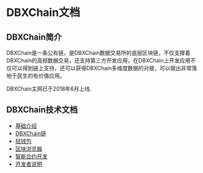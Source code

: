 # DBXChain文档

## DBXChain简介

DBXChain是一条公有链，是DBXChain数据交易所的底层区块链，不仅支撑着DBXChain的高频数据交易，还支持第三方开发应用，在DBXChain上开发应用不仅可以得到链上支持，还可以获得DBXChain多维度数据的对接，可以做出非常落地于民生的有价值应用。

DBXChain主网已于2018年6月上线.


## DBXChain技术文档
* [基础介绍](introduction.md)
* [DBXChain链](node/introduction.md)
* [轻钱包](node/introduction.md#cli_wallet)
* [区块浏览器](wallet/introduction.md)
* [智能合约开发](contract/introduction.md)
* [开发者说明](api/introduction.md)
